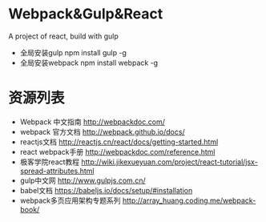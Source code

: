 # Webpack&Gulp&React
A project of react,  build with gulp
* 全局安装gulp
  npm install gulp -g
* 全局安装webpack
  npm install webpack -g


# 资源列表
* Webpack 中文指南
  http://webpackdoc.com/
* webpack 官方文档
  http://webpack.github.io/docs/
* reactjs文档
  http://reactjs.cn/react/docs/getting-started.html
* react webpack手册
  http://webpackdoc.com/reference.html
* 极客学院react教程
  http://wiki.jikexueyuan.com/project/react-tutorial/jsx-spread-attributes.html
* gulp中文网
  http://www.gulpjs.com.cn/
* babel文档
  https://babeljs.io/docs/setup/#installation
* webpack多页应用架构专题系列
  http://array_huang.coding.me/webpack-book/

